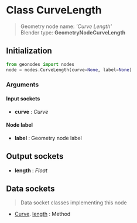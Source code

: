
# Class CurveLength

> Geometry node name: _'Curve Length'_<br>Blender type:  **GeometryNodeCurveLength**

## Initialization


```python
from geonodes import nodes
node = nodes.CurveLength(curve=None, label=None)
```


### Arguments


#### Input sockets



- **curve** : _Curve_



#### Node label



- **label** : Geometry node label



## Output sockets



- **length** : _Float_



## Data sockets

> Data socket classes implementing this node


- [Curve](aaa). [length](bbb) : Method


